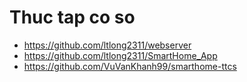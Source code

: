 # Thuc tap co so
- https://github.com/ltlong2311/webserver
- https://github.com/ltlong2311/SmartHome_App
- https://github.com/VuVanKhanh99/smarthome-ttcs
